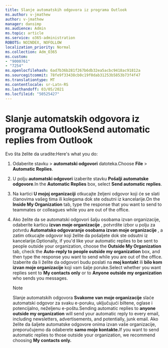 ```yaml
---
title: Slanje automatskih odgovora iz programa Outlook
ms.author: v-jmathew
author: v-jmathew
manager: dansimp
ms.audience: Admin
ms.topic: article
ms.service: o365-administration
ROBOTS: NOINDEX, NOFOLLOW
localization_priority: Normal
ms.collection: Adm_O365
ms.custom:
- "9000761"
- "7254"
ms.openlocfilehash: 6ad7b36b281f267b6db32ea5acbc9418ac91812a
ms.sourcegitcommit: 78fe9f33438cb0c19f0dab31253b5853b73f4f47
ms.translationtype: MT
ms.contentlocale: sr-Latn-RS
ms.lasthandoff: 03/05/2021
ms.locfileid: "50525427"
---
```

# <a name="send-automatic-replies-from-outlook"></a><span data-ttu-id="4e90e-102">Slanje automatskih odgovora iz programa Outlook</span><span class="sxs-lookup"><span data-stu-id="4e90e-102">Send automatic replies from Outlook</span></span>

<span data-ttu-id="4e90e-103">Evo šta želite da uradite:</span><span class="sxs-lookup"><span data-stu-id="4e90e-103">Here's what you do:</span></span>

1. <span data-ttu-id="4e90e-104">Odaberite stavku  >  **automatski odgovori** datoteka.</span><span class="sxs-lookup"><span data-stu-id="4e90e-104">Choose **File** > **Automatic Replies**.</span></span>
2. <span data-ttu-id="4e90e-105">U polju **automatski odgovori** izaberite stavku **Pošalji automatske odgovore**.</span><span class="sxs-lookup"><span data-stu-id="4e90e-105">In the **Automatic Replies** box, select **Send automatic replies**.</span></span>
3. <span data-ttu-id="4e90e-106">Na kartici **U mojoj organizaciji** otkucajte željeni odgovor koji će se slati članovima vašeg tima ili kolegama dok ste odsutni iz kancelarije.</span><span class="sxs-lookup"><span data-stu-id="4e90e-106">On the **Inside My Organization** tab, type the response that you want to send to teammates or colleagues while you are out of the office.</span></span>
4. <span data-ttu-id="4e90e-107">Ako želite da se automatski odgovori šalju osobama izvan organizacije, odaberite karticu **izvan moje organizacije** , potvrdite izbor u polju za potvrdu **Automatsko odgovaranje osobama izvan moje organizacije** , a zatim otkucajte odgovor koji želite da pošaljete dok ste odsutni iz kancelarije.</span><span class="sxs-lookup"><span data-stu-id="4e90e-107">Optionally, if you'd like your automatic replies to be sent to people outside your organization, choose the **Outside My Organization** tab, check the **Auto-reply to people outside my organization** box, and then type the response you want to send while you are out of the office.</span></span> <span data-ttu-id="4e90e-108">Izaberite da li želite da odgovori budu poslati na **moj kontakt** ili **bilo kom izvan moje organizacije** koji vam šalje poruke.</span><span class="sxs-lookup"><span data-stu-id="4e90e-108">Select whether you want replies sent to **My contacts only** or to **Anyone outside my organization** who sends you messages.</span></span>

    > [!NOTE]
    > <span data-ttu-id="4e90e-109">Slanje automatskih odgovora **Svakome van moje organizacije** slaće automatski odgovor za svaku e-poruku, uključujući biltene, oglase i potencijalno, neželjenu e-poštu.</span><span class="sxs-lookup"><span data-stu-id="4e90e-109">Sending automatic replies to **anyone outside my organization** will send your automatic reply to every email, including newsletters, advertisements, and potentially, junk email.</span></span> <span data-ttu-id="4e90e-110">Ako želite da šaljete automatske odgovore onima izvan vaše organizacije, preporučujemo da odaberete **samo moje kontakte.**</span><span class="sxs-lookup"><span data-stu-id="4e90e-110">If you want to send automatic replies to those outside your organization, we recommend choosing **My contacts only.**</span></span>

